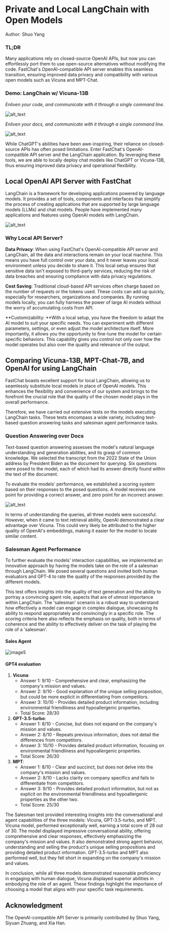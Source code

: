 # Private and Local LangChain with Open Models

Author: Shuo Yang


### **TL;DR**

Many applications rely on closed-source OpenAI APIs, but now you can effortlessly port them to use open-source alternatives without modifying the code. FastChat's OpenAI-compatible API server enables this seamless transition, ensuring improved data privacy and compatibility with various open models such as Vicuna and MPT-Chat.


### **Demo: LangChain w/ Vicuna-13B**

_Enliven your code, and communicate with it through a single command line._


![alt_text](images/image1.png "image_tooltip")


_Enliven your docs, and communicate with it through a single command line._


![alt_text](images/image2.png "image_tooltip")


While ChatGPT's abilities have been awe-inspiring, their reliance on closed-source APIs has often posed limitations. Enter FastChat's OpenAI-compatible API server and the LangChain application. By leveraging these tools, we are able to locally deploy chat models like ChatGPT or Vicuna-13B, thus ensuring improved data privacy and operational flexibility.


## **Local OpenAI API Server with FastChat**

LangChain is a framework for developing applications powered by language models. It provides a set of tools, components and interfaces that simplify the process of creating applications that are supported by large language models (LLMs) and chat models. People have implemented many applications and features using OpenAI models with LangChain.


![alt_text](images/image3.png "image_tooltip")



### **Why Local API Server?**

**Data Privacy**: When using FastChat's OpenAI-compatible API server and LangChain, all the data and interactions remain on your local machine. This means you have full control over your data, and it never leaves your local environment unless you decide to share it. This local setup ensures that sensitive data isn't exposed to third-party services, reducing the risk of data breaches and ensuring compliance with data privacy regulations.

**Cost Saving**: Traditional cloud-based API services often charge based on the number of requests or the tokens used. These costs can add up quickly, especially for researchers, organizations and companies. By running models locally, you can fully harness the power of large AI models without the worry of accumulating costs from API.

**Customizability: **With a local setup, you have the freedom to adapt the AI model to suit your specific needs. You can experiment with different parameters, settings, or even adjust the model architecture itself. More importantly, it allows you the opportunity to fine-tune the model for certain specific behaviors. This capability gives you control not only over how the model operates but also over the quality and relevance of the output.


## **Comparing Vicuna-13B, MPT-Chat-7B, and OpenAI for using LangChain**

FastChat boasts excellent support for local LangChain, allowing us to seamlessly substitute local models in place of OpenAI models. This enhances the flexibility and convenience of our system and brings to the forefront the crucial role that the quality of the chosen model plays in the overall performance.

Therefore, we have carried out extensive tests on the models executing LangChain tasks. These tests encompass a wide variety, including text-based question answering tasks and salesman agent performance tasks.


### Question Answering over Docs

 

Text-based question answering assesses the model's natural language understanding and generation abilities, and its grasp of common knowledge. We selected the transcript from the 2022 State of the Union address by President Biden as the document for querying. Six questions were posed to the model, each of which had its answer directly found within the text of the document. 

To evaluate the models' performance, we established a scoring system based on their responses to the posed questions. A model receives one point for providing a correct answer, and zero point for an incorrect answer.


![alt_text](images/image4.png "image_tooltip")


In terms of understanding the queries, all three models were successful. However, when it came to text retrieval ability, OpenAI demonstrated a clear advantage over Vicuna. This could very likely be attributed to the higher quality of OpenAI's embeddings, making it easier for the model to locate similar content.


### Salesman Agent Performance

To further evaluate the models' interaction capabilities, we implemented an innovative approach by having the models take on the role of a salesman through LangChain. We posed several questions and invited both human evaluators and GPT-4 to rate the quality of the responses provided by the different models.

This test offers insights into the quality of text generation and the ability to portray a convincing agent role, aspects that are of utmost importance within LangChain. The 'salesman' scenario is a robust way to understand how effectively a model can engage in complex dialogue, showcasing its ability to respond appropriately and convincingly in a specific role. The scoring criteria here also reflects the emphasis on quality, both in terms of coherence and the ability to effectively deliver on the task of playing the role of a 'salesman'.


#### Sales Agent

![image5](C:\Users\andy_yang\Desktop\file_stream\blog\images\image5.png)

#### GPT4 evaluation



1. **Vicuna**:
    * Answer 1: 9/10 - Comprehensive and clear, emphasizing the company's mission and values.
    * Answer 2: 9/10 - Good explanation of the unique selling proposition, but could be more explicit in differentiating from competitors.
    * Answer 3: 10/10 - Provides detailed product information, including environmental friendliness and hypoallergenic properties.
    * Total Score: 28/30
2. **GPT-3.5-turbo**:
    * Answer 1: 8/10 - Concise, but does not expand on the company's mission and values.
    * Answer 2: 8/10 - Repeats previous information, does not detail the differences from competitors.
    * Answer 3: 10/10 - Provides detailed product information, focusing on environmental friendliness and hypoallergenic properties.
    * Total Score: 26/30
3. **MPT**:
    * Answer 1: 8/10 - Clear and succinct, but does not delve into the company's mission and values.
    * Answer 2: 8/10 - Lacks clarity on company specifics and fails to differentiate from competitors.
    * Answer 3: 9/10 - Provides detailed product information, but not as explicit on the environmental friendliness and hypoallergenic properties as the other two.
    * Total Score: 25/30

The Salesman test provided interesting insights into the conversational and agent capabilities of the three models: Vicuna, GPT-3.5-turbo, and MPT. Vicuna model, performed exceptionally well, earning a total score of 28 out of 30. The model displayed impressive conversational ability, offering comprehensive and clear responses, effectively emphasizing the company's mission and values. It also demonstrated strong agent behavior, understanding and selling the product's unique selling propositions and providing detailed product information. GPT-3.5-turbo and MPT also performed well, but they fell short in expanding on the company's mission and values.

In conclusion, while all three models demonstrated reasonable proficiency in engaging with human dialogue, Vicuna displayed superior abilities in embodying the role of an agent. These findings highlight the importance of choosing a model that aligns with your specific task requirements.


## **Acknowledgment**

The OpenAI-compatible API Server is primarily contributed by Shuo Yang, Siyuan Zhuang, and Xia Han.